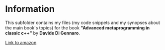 # Information

This subfolder contains my files (my code snippets and my synopses about the main book's topics) for the book  **"Advanced metaprogramming in classic c++"** by **Davide Di Gennaro**.

[Link to amazon](https://www.amazon.com/Advanced-Metaprogramming-Classic-Davide-Gennaro/dp/1484210115).
